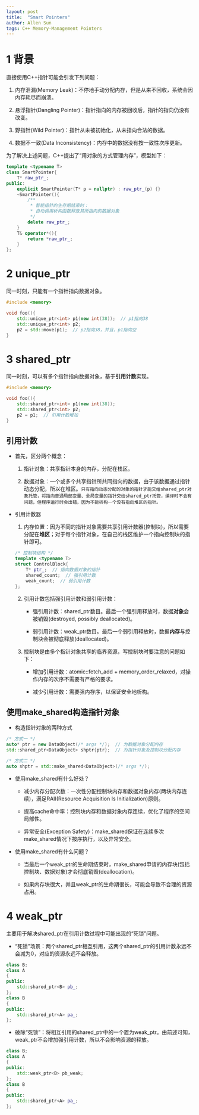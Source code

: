 ```yaml
---
layout: post
title:  "Smart Pointers"
author: Allen Sun
tags: C++ Memory-Management Pointers
---
```


# 1 背景

直接使用C++指针可能会引发下列问题：

1. 内存泄漏(Memory Leak)：不停地手动分配内存，但是从来不回收，系统会因内存耗尽而崩溃。

2. 悬浮指针(Dangling Pointer)：指针指向的内存被回收后，指针的指向仍没有改变。

3. 野指针(Wild Pointer)：指针从未被初始化，从未指向合法的数据。

4. 数据不一致(Data Inconsistency)：内存中的数据没有按一致性次序更新。

为了解决上述问题，C++提出了“用对象的方式管理内存”，模型如下：
```cpp
template <typename T>
class SmartPointer{
    T* raw_ptr_;
public:
    explicit SmartPointer(T* p = nullptr) : raw_ptr_(p) {}
    ~SmartPointer(){
        /**
         * 智能指针的生存期结束时：
         * 自动调用析构函数释放其所指向的数据对象
         */
        delete raw_ptr_;
    }
    T& operator*(){
        return *raw_ptr_;
    }
};
```

# 2 unique_ptr

同一时刻，只能有一个指针指向数据对象。
```cpp
#include <memory>

void foo(){
    std::unique_ptr<int> p1(new int(38));  // p1指向38
    std::unique_ptr<int> p2;
    p2 = std::move(p1);  // p2指向38，并且，p1指向空
}
```

# 3 shared_ptr

同一时刻，可以有多个指针指向数据对象，基于**引用计数**实现。
```cpp
#include <memory>

void foo(){
    std::shared_ptr<int> p1(new int(38));
    std::shared_ptr<int> p2;
    p2 = p1;  // 引用计数增加
}
```

## 引用计数

- 首先，区分两个概念：

    1. 指针对象：共享指针本身的内存，分配在栈区。

    2. 数据对象：一个或多个共享指针所共同指向的数据，由于该数据通过指针动态分配，所以在堆区。`只有指向动态分配的对象的指针才能交给shared_ptr对象托管，将指向普通局部变量、全局变量的指针交给shared_ptr托管，编译时不会有问题，但程序运行时会出错，因为不能析构一个没有指向堆区的指针。`

- 引用计数器

    1. 内存位置：因为不同的指针对象需要共享引用计数器(控制块)，所以需要分配在**堆区**；对于每个指针对象，在自己的栈区维护一个指向控制块的指针即可。

    ```cpp
    /* 控制块结构 */
    template <typename T>
    struct ControlBlock{
        T* ptr_;  // 指向数据对象的指针
        shared_count;  // 强引用计数
        weak_count;  // 弱引用计数
    };
    ```

    2. 引用计数包括强引用计数和弱引用计数：

        - 强引用计数：shared_ptr数目。最后一个强引用释放时，数据**对象**会被销毁(destroyed, possibly deallocated)。

        - 弱引用计数：weak_ptr数目。最后一个弱引用释放时，数据**内存**与控制块会被彻底释放(deallocated)。

    3. 控制块是由多个指针对象共享的临界资源，写控制块时要注意的问题如下：

        - 增加引用计数：atomic::fetch_add + memory_order_relaxed，对操作内存的次序不需要有严格的要求。

        - 减少引用计数：需要强内存序，以保证安全地析构。

## 使用make_shared构造指针对象

- 构造指针对象的两种方式

```cpp
/* 方式一 */
auto* ptr = new DataObject(/* args */);  // 为数据对象分配内存
std::shared_ptr<DataObject> shptr{ptr};  // 为指针对象及控制块分配内存

/* 方式二 */
auto shptr = std::make_shared<DataObject>(/* args */);
```

- 使用make_shared有什么好处？

    - 减少内存分配次数：一次性分配控制块内存和数据对象内存(两块内存连续)，满足RAII(Resource Acquisition Is Initialization)原则。

    - 提高cache命中率：控制块内存和数据对象内存连续，优化了程序的空间局部性。

    - 异常安全(Exception Safety)：make_shared保证在连续多次make_shared情况下按序执行，以及异常安全。

- 使用make_shared有什么问题？

    - 当最后一个weak_ptr的生命期结束时，make_shared申请的内存块(包括控制块、数据对象)才会彻底销毁(deallocation)。

    - 如果内存块很大，并且weak_ptr的生命期很长，可能会导致不合理的资源占用。

# 4 weak_ptr

主要用于解决shared_ptr在引用计数过程中可能出现的“死锁”问题。


- “死锁”场景：两个shared_ptr相互引用，这两个shared_ptr的引用计数永远不会减为0，对应的资源永远不会释放。

```cpp
class B;
class A
{
public:
    std::shared_ptr<B> pb_;
};
class B
{
public:
    std::shared_ptr<A> pa_;
};
```

- 破除“死锁”：将相互引用的shared_ptr中的一个置为weak_ptr。由前述可知，weak_ptr不会增加强引用计数，所以不会影响资源的释放。

```cpp
class B;
class A
{
public:
    std::weak_ptr<B> pb_weak;
};
class B
{
public:
    std::shared_ptr<A> pa_;
};
```